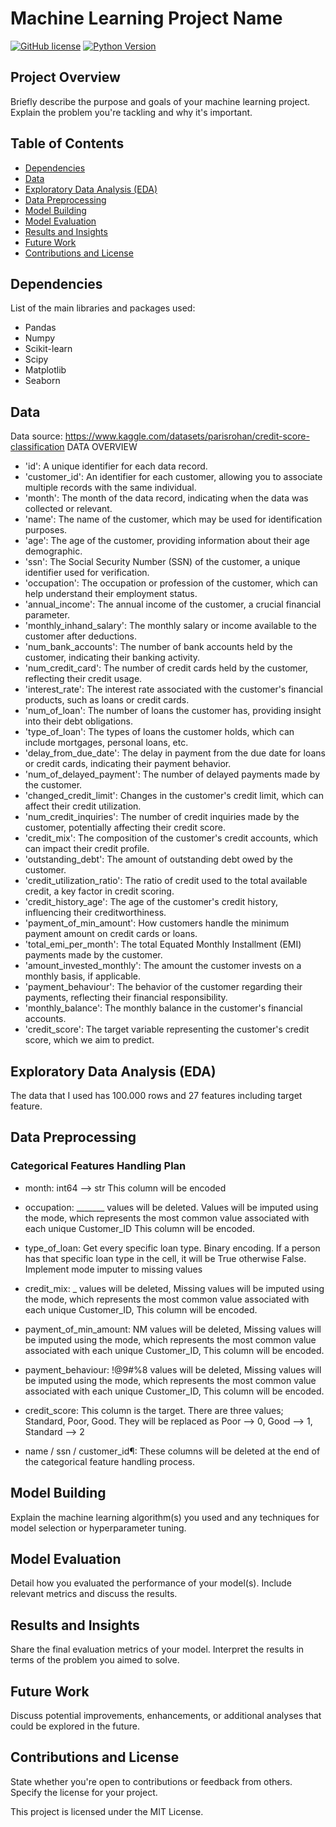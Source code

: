# Machine Learning Project Name

[![GitHub license](https://img.shields.io/badge/license-MIT-blue.svg)](https://github.com/yourusername/your-repo-name/blob/main/LICENSE)
[![Python Version](https://img.shields.io/badge/python-3.10%2B-green)](https://www.python.org/downloads/release/python-377/)

## Project Overview

Briefly describe the purpose and goals of your machine learning project. Explain the problem you're tackling and why it's important.

## Table of Contents


- [Dependencies](#dependencies)
- [Data](#data)
- [Exploratory Data Analysis (EDA)](#exploratory-data-analysis-eda)
- [Data Preprocessing](#data-preprocessing)
- [Model Building](#model-building)
- [Model Evaluation](#model-evaluation)
- [Results and Insights](#results-and-insights)
- [Future Work](#future-work)
- [Contributions and License](#contributions-and-license)



## Dependencies

List of the main libraries and packages used:
* Pandas
* Numpy
* Scikit-learn
* Scipy
* Matplotlib
* Seaborn


## Data
Data source: https://www.kaggle.com/datasets/parisrohan/credit-score-classification
DATA OVERVIEW
* 'id': A unique identifier for each data record.
* 'customer_id': An identifier for each customer, allowing you to associate multiple records with the same individual.
* 'month': The month of the data record, indicating when the data was collected or relevant.
* 'name': The name of the customer, which may be used for identification purposes.
* 'age': The age of the customer, providing information about their age demographic.
* 'ssn': The Social Security Number (SSN) of the customer, a unique identifier used for verification.
* 'occupation': The occupation or profession of the customer, which can help understand their employment status.
* 'annual_income': The annual income of the customer, a crucial financial parameter.
* 'monthly_inhand_salary': The monthly salary or income available to the customer after deductions.
* 'num_bank_accounts': The number of bank accounts held by the customer, indicating their banking activity.
* 'num_credit_card': The number of credit cards held by the customer, reflecting their credit usage.
* 'interest_rate': The interest rate associated with the customer's financial products, such as loans or credit cards.
* 'num_of_loan': The number of loans the customer has, providing insight into their debt obligations.
* 'type_of_loan': The types of loans the customer holds, which can include mortgages, personal loans, etc.
* 'delay_from_due_date': The delay in payment from the due date for loans or credit cards, indicating their payment behavior.
* 'num_of_delayed_payment': The number of delayed payments made by the customer.
* 'changed_credit_limit': Changes in the customer's credit limit, which can affect their credit utilization.
* 'num_credit_inquiries': The number of credit inquiries made by the customer, potentially affecting their credit score.
* 'credit_mix': The composition of the customer's credit accounts, which can impact their credit profile.
* 'outstanding_debt': The amount of outstanding debt owed by the customer.
* 'credit_utilization_ratio': The ratio of credit used to the total available credit, a key factor in credit scoring.
* 'credit_history_age': The age of the customer's credit history, influencing their creditworthiness.
* 'payment_of_min_amount': How customers handle the minimum payment amount on credit cards or loans.
* 'total_emi_per_month': The total Equated Monthly Installment (EMI) payments made by the customer.
* 'amount_invested_monthly': The amount the customer invests on a monthly basis, if applicable.
* 'payment_behaviour': The behavior of the customer regarding their payments, reflecting their financial responsibility.
* 'monthly_balance': The monthly balance in the customer's financial accounts.
* 'credit_score': The target variable representing the customer's credit score, which we aim to predict.

## Exploratory Data Analysis (EDA)
The data that I used has 100.000 rows and 27 features including target feature. 

## Data Preprocessing

### Categorical Features Handling Plan
* month:
int64 --> str
This column will be encoded

* occupation:
_______ values will be deleted.
Values will be imputed using the mode, which represents the most common value associated with each unique Customer_ID
This column will be encoded.

* type_of_loan:
Get every specific loan type.
Binary encoding. If a person has that specific loan type in the cell, it will be True otherwise False.
Implement mode imputer to missing values

* credit_mix:
_ values will be deleted,
Missing values will be imputed using the mode, which represents the most common value associated with each unique Customer_ID,
This column will be encoded.

* payment_of_min_amount:
NM values will be deleted,
Missing values will be imputed using the mode, which represents the most common value associated with each unique Customer_ID,
This column will be encoded.

* payment_behaviour:
!@9#%8 values will be deleted,
Missing values will be imputed using the mode, which represents the most common value associated with each unique Customer_ID,
This column will be encoded.

* credit_score:
This column is the target. There are three values; Standard, Poor, Good. They will be replaced as Poor --> 0, Good --> 1, Standard --> 2

* name / ssn / customer_id¶:
These columns will be deleted at the end of the categorical feature handling process.

## Model Building
Explain the machine learning algorithm(s) you used and any techniques for model selection or hyperparameter tuning.

## Model Evaluation
Detail how you evaluated the performance of your model(s). Include relevant metrics and discuss the results.

## Results and Insights
Share the final evaluation metrics of your model. Interpret the results in terms of the problem you aimed to solve.

## Future Work
Discuss potential improvements, enhancements, or additional analyses that could be explored in the future.

## Contributions and License
State whether you're open to contributions or feedback from others. Specify the license for your project.

This project is licensed under the MIT License.
